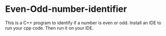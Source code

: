 # Even-Odd-number-identifier
This is a C++ program to identify if a number is even or odd.
Install an IDE to run your cpp code.
Then run it on your IDE.
